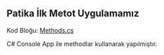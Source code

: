 ## Patika İlk Metot Uygulamamız

Kod Bloğu: [Methods.cs](https://github.com/batuhan-uzun/FirstMethodProject/blob/master/Methods.cs)

C# Console App ile methodlar kullanarak yapılmıştır.
